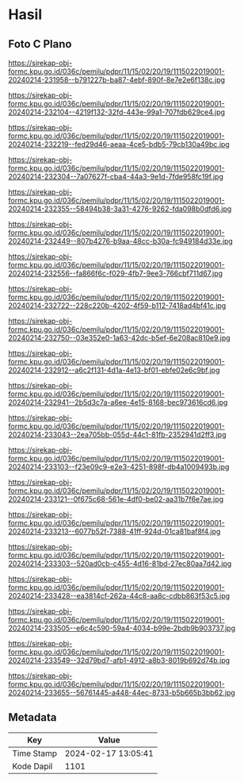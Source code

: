 # Hasil

## Foto C Plano

https://sirekap-obj-formc.kpu.go.id/036c/pemilu/pdpr/11/15/02/20/19/1115022019001-20240214-231958--b791227b-ba87-4ebf-890f-8e7e2e6f138c.jpg

https://sirekap-obj-formc.kpu.go.id/036c/pemilu/pdpr/11/15/02/20/19/1115022019001-20240214-232104--4219f132-32fd-443e-99a1-707fdb629ce4.jpg

https://sirekap-obj-formc.kpu.go.id/036c/pemilu/pdpr/11/15/02/20/19/1115022019001-20240214-232219--fed29d46-aeaa-4ce5-bdb5-79cb130a49bc.jpg

https://sirekap-obj-formc.kpu.go.id/036c/pemilu/pdpr/11/15/02/20/19/1115022019001-20240214-232304--7a07627f-cba4-44a3-9e1d-7fde958fc19f.jpg

https://sirekap-obj-formc.kpu.go.id/036c/pemilu/pdpr/11/15/02/20/19/1115022019001-20240214-232355--58494b38-3a31-4276-9262-fda098b0dfd6.jpg

https://sirekap-obj-formc.kpu.go.id/036c/pemilu/pdpr/11/15/02/20/19/1115022019001-20240214-232449--807b4276-b9aa-48cc-b30a-fc949184d33e.jpg

https://sirekap-obj-formc.kpu.go.id/036c/pemilu/pdpr/11/15/02/20/19/1115022019001-20240214-232556--fa866f6c-f029-4fb7-9ee3-766cbf711d67.jpg

https://sirekap-obj-formc.kpu.go.id/036c/pemilu/pdpr/11/15/02/20/19/1115022019001-20240214-232722--228c220b-4202-4f59-b112-7418ad4bf41c.jpg

https://sirekap-obj-formc.kpu.go.id/036c/pemilu/pdpr/11/15/02/20/19/1115022019001-20240214-232750--03e352e0-1a63-42dc-b5ef-6e208ac810e9.jpg

https://sirekap-obj-formc.kpu.go.id/036c/pemilu/pdpr/11/15/02/20/19/1115022019001-20240214-232912--a6c2f131-4d1a-4e13-bf01-ebfe02e6c9bf.jpg

https://sirekap-obj-formc.kpu.go.id/036c/pemilu/pdpr/11/15/02/20/19/1115022019001-20240214-232941--2b5d3c7a-a6ee-4e15-8168-bec973616cd6.jpg

https://sirekap-obj-formc.kpu.go.id/036c/pemilu/pdpr/11/15/02/20/19/1115022019001-20240214-233043--2ea705bb-055d-44c1-81fb-2352941d2ff3.jpg

https://sirekap-obj-formc.kpu.go.id/036c/pemilu/pdpr/11/15/02/20/19/1115022019001-20240214-233103--f23e09c9-e2e3-4251-898f-db4a1009493b.jpg

https://sirekap-obj-formc.kpu.go.id/036c/pemilu/pdpr/11/15/02/20/19/1115022019001-20240214-233121--0f675c68-561e-4df0-be02-aa31b7f6e7ae.jpg

https://sirekap-obj-formc.kpu.go.id/036c/pemilu/pdpr/11/15/02/20/19/1115022019001-20240214-233213--6077b52f-7388-41ff-924d-01ca81baf8f4.jpg

https://sirekap-obj-formc.kpu.go.id/036c/pemilu/pdpr/11/15/02/20/19/1115022019001-20240214-233303--520ad0cb-c455-4d16-81bd-27ec80aa7d42.jpg

https://sirekap-obj-formc.kpu.go.id/036c/pemilu/pdpr/11/15/02/20/19/1115022019001-20240214-233428--ea3814cf-262a-44c8-aa8c-cdbb863f53c5.jpg

https://sirekap-obj-formc.kpu.go.id/036c/pemilu/pdpr/11/15/02/20/19/1115022019001-20240214-233505--e6c4c590-59a4-4034-b99e-2bdb9b903737.jpg

https://sirekap-obj-formc.kpu.go.id/036c/pemilu/pdpr/11/15/02/20/19/1115022019001-20240214-233549--32d79bd7-afb1-4912-a8b3-8019b692d74b.jpg

https://sirekap-obj-formc.kpu.go.id/036c/pemilu/pdpr/11/15/02/20/19/1115022019001-20240214-233655--56761445-a448-44ec-8733-b5b665b3bb62.jpg


## Metadata

| Key        | Value               |
| ---------- | ------------------- |
| Time Stamp | 2024-02-17 13:05:41 |
| Kode Dapil | 1101                |



